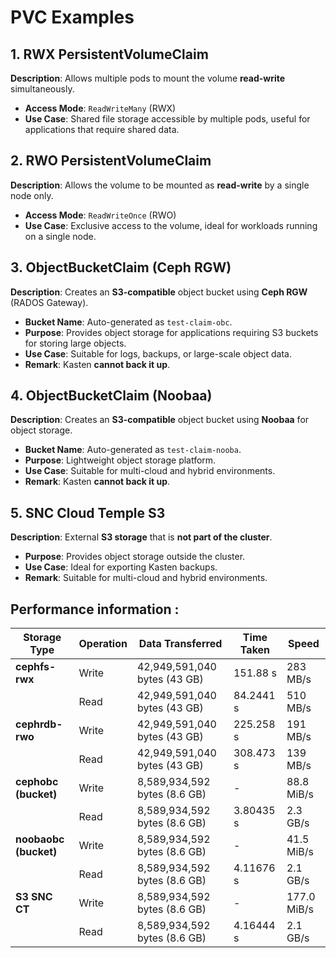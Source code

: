 # PVC Examples

## 1. RWX PersistentVolumeClaim  
**Description**: Allows multiple pods to mount the volume **read-write** simultaneously.  
- **Access Mode**: `ReadWriteMany` (RWX)  
- **Use Case**: Shared file storage accessible by multiple pods, useful for applications that require shared data.  

## 2. RWO PersistentVolumeClaim  
**Description**: Allows the volume to be mounted as **read-write** by a single node only.  
- **Access Mode**: `ReadWriteOnce` (RWO)  
- **Use Case**: Exclusive access to the volume, ideal for workloads running on a single node.  

## 3. ObjectBucketClaim (Ceph RGW)  
**Description**: Creates an **S3-compatible** object bucket using **Ceph RGW** (RADOS Gateway).  
- **Bucket Name**: Auto-generated as `test-claim-obc`.  
- **Purpose**: Provides object storage for applications requiring S3 buckets for storing large objects.  
- **Use Case**: Suitable for logs, backups, or large-scale object data.  
- **Remark**: Kasten **cannot back it up**.  


## 4. ObjectBucketClaim (Noobaa)  
**Description**: Creates an **S3-compatible** object bucket using **Noobaa** for object storage.  
- **Bucket Name**: Auto-generated as `test-claim-nooba`.  
- **Purpose**: Lightweight object storage platform.  
- **Use Case**: Suitable for multi-cloud and hybrid environments.  
- **Remark**: Kasten **cannot back it up**.  

## 5. SNC Cloud Temple S3  
**Description**: External **S3 storage** that is **not part of the cluster**.  
- **Purpose**: Provides object storage outside the cluster.  
- **Use Case**: Ideal for exporting Kasten backups.  
- **Remark**: Suitable for multi-cloud and hybrid environments.  

## Performance information : 

| **Storage Type**       | **Operation** | **Data Transferred**       | **Time Taken** | **Speed**          |
|-------------------------|---------------|----------------------------|----------------|--------------------|
| **cephfs-rwx**          | Write         | 42,949,591,040 bytes (43 GB) | 151.88 s       | 283 MB/s          |
|                         | Read          | 42,949,591,040 bytes (43 GB) | 84.2441 s      | 510 MB/s          |
| **cephrdb-rwo**         | Write         | 42,949,591,040 bytes (43 GB) | 225.258 s      | 191 MB/s          |
|                         | Read          | 42,949,591,040 bytes (43 GB) | 308.473 s      | 139 MB/s          |
| **cephobc (bucket)**    | Write         | 8,589,934,592 bytes (8.6 GB)  | -              | 88.8 MiB/s        |
|                         | Read          | 8,589,934,592 bytes (8.6 GB)  | 3.80435 s      | 2.3 GB/s          |
| **noobaobc (bucket)**   | Write         | 8,589,934,592 bytes (8.6 GB)  | -              | 41.5 MiB/s        |
|                         | Read          | 8,589,934,592 bytes (8.6 GB)  | 4.11676 s      | 2.1 GB/s          |
| **S3 SNC CT**             | Write         | 8,589,934,592 bytes (8.6 GB)  | -              | 177.0 MiB/s       |
|                         | Read          | 8,589,934,592 bytes (8.6 GB)  | 4.16444 s      | 2.1 GB/s          |
